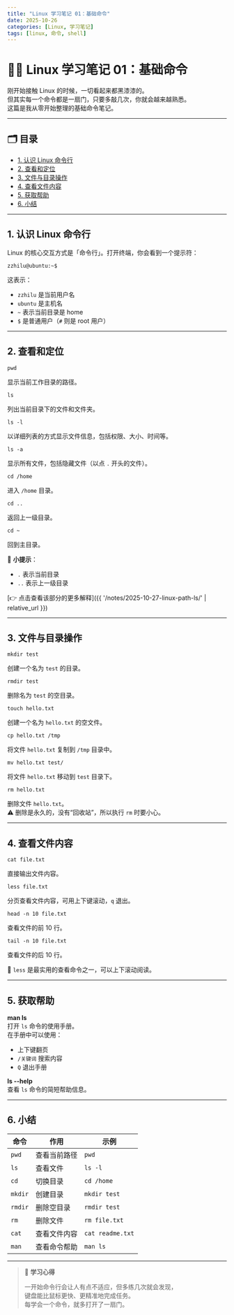 ```yaml
---
title: "Linux 学习笔记 01：基础命令"
date: 2025-10-26
categories: [Linux, 学习笔记]
tags: [linux, 命令, shell]
---
```


# 🧑‍💻 Linux 学习笔记 01：基础命令

刚开始接触 Linux 的时候，一切看起来都黑漆漆的。  
但其实每一个命令都是一扇门，只要多敲几次，你就会越来越熟悉。  
这篇是我从零开始整理的基础命令笔记。

---

## 🗂️ 目录
- [1. 认识 Linux 命令行](#1-认识-linux-命令行)
- [2. 查看和定位](#2-查看和定位)
- [3. 文件与目录操作](#3-文件与目录操作)
- [4. 查看文件内容](#4-查看文件内容)
- [5. 获取帮助](#5-获取帮助)
- [6. 小结](#6-小结)

---

## 1. 认识 Linux 命令行

Linux 的核心交互方式是「命令行」。打开终端，你会看到一个提示符：

```
zzhilu@ubuntu:~$
```

这表示：  
- `zzhilu` 是当前用户名  
- `ubuntu` 是主机名  
- `~` 表示当前目录是 home  
- `$` 是普通用户（`#` 则是 root 用户）

---

## 2. 查看和定位
```
pwd
```
显示当前工作目录的路径。
```
ls
``` 
列出当前目录下的文件和文件夹。
```
ls -l  
```
以详细列表的方式显示文件信息，包括权限、大小、时间等。

```
ls -a
```  
显示所有文件，包括隐藏文件（以点 `.` 开头的文件）。

```
cd /home
```  
进入 `/home` 目录。

```
cd ..
```  
返回上一级目录。

```
cd ~
```  
回到主目录。

📌 **小提示**：  
- `.` 表示当前目录  
- `..` 表示上一级目录  

[👉 点击查看该部分的更多解释]({{ '/notes/2025-10-27-linux-path-ls/' | relative_url }})

---

## 3. 文件与目录操作

```
mkdir test
```  
创建一个名为 `test` 的目录。

```
rmdir test
```  
删除名为 `test` 的空目录。

```
touch hello.txt
```  
创建一个名为 `hello.txt` 的空文件。

```
cp hello.txt /tmp
```  
将文件 `hello.txt` 复制到 `/tmp` 目录中。

```
mv hello.txt test/
```  
将文件 `hello.txt` 移动到 `test` 目录下。

```
rm hello.txt
```  
删除文件 `hello.txt`。  
⚠️ 删除是永久的，没有“回收站”，所以执行 `rm` 时要小心。

---

## 4. 查看文件内容

```
cat file.txt
```
直接输出文件内容。

```
less file.txt
```  
分页查看文件内容，可用上下键滚动，`q` 退出。

```
head -n 10 file.txt
```  
查看文件的前 10 行。

```
tail -n 10 file.txt
```  
查看文件的后 10 行。

📘 `less` 是最实用的查看命令之一，可以上下滚动阅读。

---

## 5. 获取帮助

**man ls**  
打开 `ls` 命令的使用手册。  
在手册中可以使用：  
- 上下键翻页  
- `/关键词` 搜索内容  
- `Q` 退出手册  

**ls --help**  
查看 `ls` 命令的简短帮助信息。

---

## 6. 小结

| 命令 | 作用 | 示例 |
|------|------|------|
| `pwd` | 查看当前路径 | `pwd` |
| `ls` | 查看文件 | `ls -l` |
| `cd` | 切换目录 | `cd /home` |
| `mkdir` | 创建目录 | `mkdir test` |
| `rmdir` | 删除空目录 | `rmdir test` |
| `rm` | 删除文件 | `rm file.txt` |
| `cat` | 查看文件内容 | `cat readme.txt` |
| `man` | 查看命令帮助 | `man ls` |

---

> 📎 **学习心得**
>
> 一开始命令行会让人有点不适应，但多练几次就会发现，  
> 键盘能比鼠标更快、更精准地完成任务。  
> 每学会一个命令，就多打开了一扇门。
